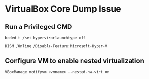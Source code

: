 # VirtualBox Core Dump Issue

## Run a Privileged CMD
```
bcdedit /set hypervisorlaunchtype off
```

```
DISM /Online /Disable-Feature:Microsoft-Hyper-V
```

## Configure VM to enable nested virtualization
```
VBoxManage modifyvm <vmname> --nested-hw-virt on
```
